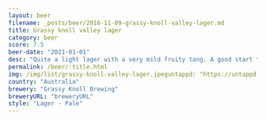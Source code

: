 ```yaml
---
layout: beer
filename: _posts/beer/2016-11-09-grassy-knoll-valley-lager.md
title: Grassy knoll valley lager
category: beer
score: 7.5
beer-date: "2021-01-01"
desc: "Quite a light lager with a very mild fruity tang. A good start to the drinking day and a nice beer for by the pool"
permalink: /beer/:title.html
img: /img/list/grassy-knoll-valley-lager.jpeguntappd: "https://untappd.com/b/grassy-knoll-brewing-valley-lager/3590801"
country: "Australia"
brewery: "Grassy Knoll Brewing"
breweryURL: "breweryURL"
style: "Lager - Pale"
---
```

